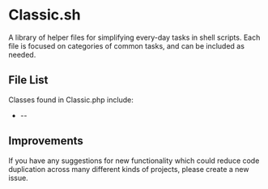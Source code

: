 # Classic.sh
A library of helper files for simplifying every-day tasks in shell scripts. Each file is focused on categories of common tasks, and can be included as needed.

## File List
Classes found in Classic.php include:

* --

## Improvements
If you have any suggestions for new functionality which could reduce code duplication across many different kinds of projects, please create a new issue.